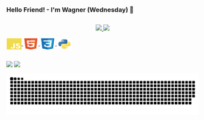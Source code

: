 ### Hello Friend! - I'm Wagner (Wednesday) 👋

##

<div align="center">
  <a href="https://github.com/wednesday-rip">
    
  <img height="160em" src="https://github-readme-stats.vercel.app/api?username=wednesday-rip&show_icons=true&theme=dark&include_all_commits=true&count_private=true"/>
  <img height="160em" src="https://github-readme-stats.vercel.app/api/top-langs/?username=wednesday-rip&layout=compact&langs_count=10&theme=dark"/>
</div>

<div style="display: inline_block"><br>

  <img align="center" alt="Wed-Js" height="30" width="40" src="https://raw.githubusercontent.com/devicons/devicon/master/icons/javascript/javascript-plain.svg">
  <img align="center" alt="Wed-HTML" height="30" width="40" src="https://raw.githubusercontent.com/devicons/devicon/master/icons/html5/html5-original.svg">
  <img align="center" alt="Wed-CSS" height="30" width="40" src="https://raw.githubusercontent.com/devicons/devicon/master/icons/css3/css3-original.svg">
  <img align="center" alt="Wed-Python" height="30" width="40" src="https://raw.githubusercontent.com/devicons/devicon/master/icons/python/python-original.svg">
 
</div>
  
  ##
 
<div>
  
  <a href = "mailto:wednesday.rip@protonmail.com"><img src="https://img.shields.io/badge/ProtonMail-8B89CC?style=for-the-badge&logo=protonmail&logoColor=white" target="_blank"></a>
  <a href="https://www.linkedin.com" target="_blank"><img src="https://img.shields.io/badge/-LinkedIn-%230077B5?style=for-the-badge&logo=linkedin&logoColor=white" target="_blank"></a> 
 
  ![Snake animation](https://github.com/wednesday-rip/wednesday-rip/blob/output/github-contribution-grid-snake.svg)
 
</div>

